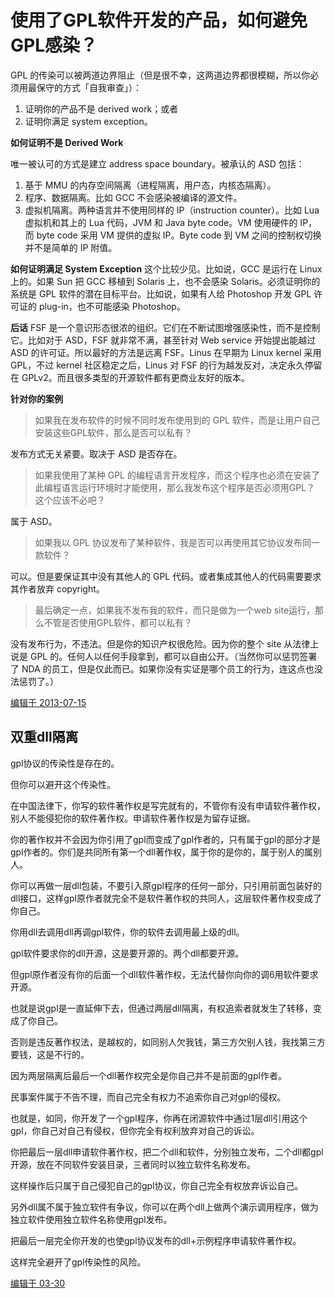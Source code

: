 # 使用了GPL软件开发的产品，如何避免GPL感染？

GPL 的传染可以被两道边界阻止（但是很不幸，这两道边界都很模糊，所以你必须用最保守的方式「自我审查」）：

1. 证明你的产品不是 derived work；或者
2. 证明你满足 system exception。

**如何证明不是 Derived Work**

唯一被认可的方式是建立 address space boundary。被承认的 ASD 包括：

1. 基于 MMU 的内存空间隔离（进程隔离，用户态，内核态隔离）。
2. 程序、数据隔离。比如 GCC 不会感染被编译的源文件。
3. 虚拟机隔离。两种语言并不使用同样的 IP（instruction counter）。比如 Lua 虚拟机和其上的 Lua 代码，JVM 和 Java byte code。VM 使用硬件的 IP，而 byte code 采用 VM 提供的虚拟 IP。Byte code 到 VM 之间的控制权切换并不是简单的 IP 附值。

**如何证明满足 System Exception**
这个比较少见。比如说，GCC 是运行在 Linux 上的。如果 Sun 把 GCC 移植到 Solaris 上，也不会感染 Solaris。必须证明你的系统是 GPL 软件的潜在目标平台。比如说，如果有人给 Photoshop 开发 GPL 许可证的 plug-in，也不可能感染 Photoshop。

**后话**
FSF 是一个意识形态很浓的组织。它们在不断试图增强感染性，而不是控制它。比如对于 ASD，FSF 就非常不满，甚至针对 Web service 开始提出能越过 ASD 的许可证。所以最好的方法是远离 FSF。Linus 在早期为 Linux kernel 采用 GPL，不过 kernel 社区稳定之后，Linus 对 FSF 的行为越发反对，决定永久停留在 GPLv2。而且很多类型的开源软件都有更商业友好的版本。

**针对你的案例**

> 如果我在发布软件的时候不同时发布使用到的 GPL 软件，而是让用户自己安装这些GPL软件，那么是否可以私有？

发布方式无关紧要。取决于 ASD 是否存在。

> 如果我使用了某种 GPL 的编程语言开发程序，而这个程序也必须在安装了此编程语言运行环境时才能使用，那么我发布这个程序是否必须用GPL？ 这个应该不必吧？

属于 ASD。

> 如果我以 GPL 协议发布了某种软件，我是否可以再使用其它协议发布同一款软件？

可以。但是要保证其中没有其他人的 GPL 代码。或者集成其他人的代码需要要求其作者放弃 copyright。

> 最后确定一点，如果我不发布我的软件，而只是做为一个web site运行，那么不管是否使用GPL软件，都可以私有？

没有发布行为，不违法。但是你的知识产权很危险。因为你的整个 site 从法律上说是 GPL 的。任何人以任何手段拿到，都可以自由公开。（当然你可以惩罚签署了 NDA 的员工，但是仅此而已。如果你没有实证是哪个员工的行为，连这点也没法惩罚了。）

[编辑于 2013-07-15](http://www.zhihu.com/question/19771481/answer/17935186)

## 双重dll隔离

gpl协议的传染性是存在的。

但你可以避开这个传染性。

在中国法律下，你写的软件著作权是写完就有的，不管你有没有申请软件著作权，别人不能侵犯你的软件著作权。申请软件著作权是为留存证据。

你的著作权并不会因为你引用了gpl而变成了gpl作者的，只有属于gpl的部分才是gpl作者的。你们是共同所有第一个dll著作权，属于你的是你的，属于别人的属别人。

你可以再做一层dll包装，不要引入原gpl程序的任何一部分，只引用前面包装好的dll接口，这样gpl原作者就完全不是软件著作权的共同人，这层软件著作权变成了你自己。

你用dll去调用dll再调gpl软件，你的软件去调用最上级的dll。

gpl软件要求你的dll开源，这是要开源的。两个dll都要开源。

但gpl原作者没有你的后面一个dll软件著作权，无法代替你向你的调6用软件要求开源。

也就是说gpl是一直延伸下去，但通过两层dll隔离，有权追索者就发生了转移，变成了你自己。

否则是违反著作权法，是越权的，如同别人欠我钱，第三方欠别人钱，我找第三方要钱，这是不行的。

因为两层隔离后最后一个dll著作权完全是你自己并不是前面的gpl作者。

民事案件属于不告不理，而自己完全有权力不追索你自己对gpl的侵权。

也就是，如同，你开发了一个gpl程序，你再在闭源软件中通过1层dll引用这个gpl，你自己对自己有侵权，但你完全有权利放弃对自己的诉讼。

你把最后一层dll申请软件著作权，把二个dll和软件，分别独立发布，二个dll都gpl开源，放在不同软件安装目录，三者同时以独立软件名称发布。

这样操作后只属于自己侵犯自己的gpl协议，你自己完全有权放弃诉讼自己。

另外dll属不属于独立软件有争议，你可以在两个dll上做两个演示调用程序，做为独立软件使用独立软件名称使用gpl发布。

把最后一层完全你开发的也使gpl协议发布的dll+示例程序申请软件著作权。

这样完全避开了gpl传染性的风险。

[编辑于 03-30](http://www.zhihu.com/question/19771481/answer/1808568801)